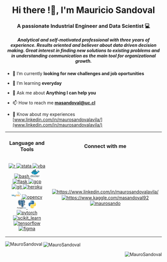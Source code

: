 <h1 align="center">Hi there !👋, I'm Mauricio Sandoval</h1>
<h3 align="center">A passionate Industrial Engineer and Data Scientist 💻</h3>

<h5 align="center">Analytical and self-motivated professional with three years of experience. Results oriented and believer about data driven decision making. Great interest in finding new solutions to existing problems and in understanding communication as the main tool for organizational growth.</h5>



- 🔭 I’m currently **looking for new challenges and job oportunities**

- 🌱 I’m learning **everyday**

- 💬 Ask me about **Anything I can help you**

- 📫 How to reach me **masandoval@uc.cl**

- 📄 Know about my experiences [www.linkedin.com/in/maurosandovalavila/](www.linkedin.com/in/maurosandovalavila/)



<table border="0">
 <tr>
    <td><h3 align="center"> Language and Tools</h3></td>
    <td><h3 align="center"> Connect with me</h3></td>
 </tr>
 <tr>
    <td><p align="center">  <a href="https://www.r-project.org/" target="_blank"> <img src="https://upload.wikimedia.org/wikipedia/commons/thumb/1/1b/R_logo.svg/724px-R_logo.svg.png" alt="r" width="30" height="30"/> </a>  <a href="https://www.stata.com/" target="_blank"> <img src="https://iconape.com/wp-content/files/bl/345993/svg/345993.svg" alt="stata" width="30" height="30"/> </a> <a href="https://docs.microsoft.com/en-us/office/vba/library-reference/concepts/getting-started-with-vba-in-office" target="_blank"> <img src="https://wyday.com/images/lm/langs/vba.svg" alt="vba" width="30" height="30"/> </a> <a href="https://www.gnu.org/software/bash/" target="_blank"> <img src="https://www.vectorlogo.zone/logos/gnu_bash/gnu_bash-icon.svg" alt="bash" width="30" height="30"/> </a> <a href="https://www.docker.com/" target="_blank"> <img src="https://raw.githubusercontent.com/devicons/devicon/master/icons/docker/docker-original-wordmark.svg" alt="docker" width="30" height="30"/> </a> <a href="https://flask.palletsprojects.com/" target="_blank"> <img src="https://www.vectorlogo.zone/logos/pocoo_flask/pocoo_flask-icon.svg" alt="flask" width="40" height="30"/> </a> <a href="https://cloud.google.com" target="_blank"> <img src="https://www.vectorlogo.zone/logos/google_cloud/google_cloud-icon.svg" alt="gcp" width="30" height="30"/> </a> <a href="https://git-scm.com/" target="_blank"> <img src="https://www.vectorlogo.zone/logos/git-scm/git-scm-icon.svg" alt="git" width="30" height="30"/> </a> <a href="https://heroku.com" target="_blank"> <img src="https://www.vectorlogo.zone/logos/heroku/heroku-icon.svg" alt="heroku" width="30" height="30"/> </a> <a href="https://www.mysql.com/" target="_blank"> <img src="https://raw.githubusercontent.com/devicons/devicon/master/icons/mysql/mysql-original-wordmark.svg" alt="mysql" width="30" height="30"/> </a> <a href="https://opencv.org/" target="_blank"> <img src="https://www.vectorlogo.zone/logos/opencv/opencv-icon.svg" alt="opencv" width="30" height="30"/> </a> <a href="https://www.postgresql.org" target="_blank"> <img src="https://raw.githubusercontent.com/devicons/devicon/master/icons/postgresql/postgresql-original-wordmark.svg" alt="postgresql" width="30" height="30"/> </a> <a href="https://www.python.org" target="_blank"> <img src="https://raw.githubusercontent.com/devicons/devicon/master/icons/python/python-original.svg" alt="python" width="30" height="30"/> </a> <a href="https://pytorch.org/" target="_blank"> <img src="https://www.vectorlogo.zone/logos/pytorch/pytorch-icon.svg" alt="pytorch" width="30" height="30"/> </a> <a href="https://scikit-learn.org/" target="_blank"> <img src="https://upload.wikimedia.org/wikipedia/commons/0/05/Scikit_learn_logo_small.svg" alt="scikit_learn" width="30" height="30"/> </a> <a href="https://www.tensorflow.org" target="_blank"> <img src="https://www.vectorlogo.zone/logos/tensorflow/tensorflow-icon.svg" alt="tensorflow" width="30" height="30"/> </a> <a href="https://www.figma.com/" target="_blank"> <img src="https://upload.wikimedia.org/wikipedia/commons/3/33/Figma-logo.svg" alt="figma" width="30" height="30"/> </a>  </p></td>
    <td><p align="center">
<a href="https://www.linkedin.com/in/maurosandovalavila/" target="blank"><img align="center" src="https://raw.githubusercontent.com/rahuldkjain/github-profile-readme-generator/master/src/images/icons/Social/linked-in-alt.svg" alt="https://www.linkedin.com/in/maurosandovalavila/" height="30" width="30" /></a>
<a href="https://www.kaggle.com/masandoval92" target="blank"><img align="center" src="https://cdn4.iconfinder.com/data/icons/logos-and-brands/512/189_Kaggle_logo_logos-512.png" alt="https://www.kaggle.com/masandoval92" height="30" width="30" /></a>
<a href="https://instagram.com/maurosando" target="blank"><img align="center" src="https://raw.githubusercontent.com/rahuldkjain/github-profile-readme-generator/master/src/images/icons/Social/instagram.svg" alt="maurosando" height="30" width="30"></p></td>
</tr>
</table>

<p>&nbsp;<img "width="120" height="142" align="center" src="https://github-readme-stats.vercel.app/api?username=MauroSandoval&show_icons=true&locale=en" alt="MauroSandoval"> <img "width="120" height="142" align="left" src="https://github-readme-stats.vercel.app/api/top-langs?username=MauroSandoval&show_icons=true&locale=en&layout=compact" alt="MauroSandoval" /></p>

<p align="right"> <img src="https://komarev.com/ghpvc/?username=MauroSandoval&label=Profile%20views&color=0e75b6&style=flat" alt="MauroSandoval" /> </p>

<!--
**MauroSandoval/MauroSandoval** is a ✨ _special_ ✨ repository because its `README.md` (this file) appears on your GitHub profile.

Here are some ideas to get you started:

- 🔭 I’m currently working on ...
- 🌱 I’m currently learning ...
- 👯 I’m looking to collaborate on ...
- 🤔 I’m looking for help with ...
- 💬 Ask me about ...
- 📫 How to reach me: ...
- 😄 Pronouns: ...
- ⚡ Fun fact: ...
-->

